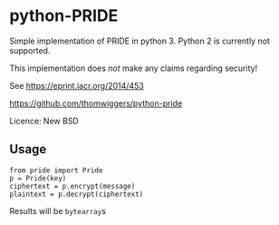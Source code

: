python-PRIDE
============

Simple implementation of PRIDE in python 3. Python 2 is currently not supported.

This implementation does *not* make any claims regarding security!

See https://eprint.iacr.org/2014/453

https://github.com/thomwiggers/python-pride

Licence: New BSD

Usage
-----

    from pride import Pride
    p = Pride(key)
    ciphertext = p.encrypt(message)
    plaintext = p.decrypt(ciphertext)

Results will be `bytearray`s
